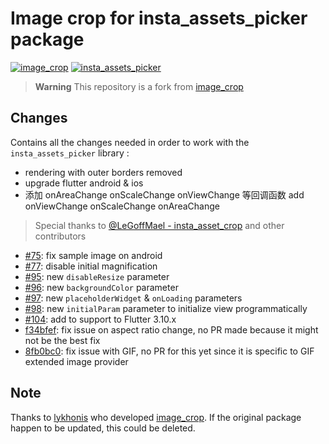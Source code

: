 # Image crop for insta_assets_picker package

[![image_crop](https://img.shields.io/pub/v/image_crop?label=image_crop)](https://pub.dev/packages/image_crop)
[![insta_assets_picker](https://img.shields.io/pub/v/insta_assets_picker?label=insta_assets_picker)](https://pub.dev/packages/insta_assets_picker)

> **Warning**
> This repository is a fork from [image_crop](https://github.com/lykhonis/image_crop)

## Changes

Contains all the changes needed in order to work with the `insta_assets_picker` library :

- rendering with outer borders removed
- upgrade flutter android & ios
- 添加 onAreaChange onScaleChange onViewChange 等回调函数 add onViewChange onScaleChange onAreaChange

> Special thanks to [@LeGoffMael - insta_asset_crop](https://github.com/LeGoffMael/image_crop) and other contributors

- [#75](https://github.com/lykhonis/image_crop/pull/75): fix sample image on android
- [#77](https://github.com/lykhonis/image_crop/pull/77): disable initial magnification
- [#95](https://github.com/lykhonis/image_crop/pull/95): new `disableResize` parameter
- [#96](https://github.com/lykhonis/image_crop/pull/96): new `backgroundColor` parameter
- [#97](https://github.com/lykhonis/image_crop/pull/97): new `placeholderWidget` & `onLoading` parameters
- [#98](https://github.com/lykhonis/image_crop/pull/98): new `initialParam` parameter to initialize view programmatically
- [#104](https://github.com/lykhonis/image_crop/pull/104): add to support to Flutter 3.10.x
- [f34bfef](https://github.com/lykhonis/image_crop/commit/f34bfef5eaf7aef298c475fd1a1874adaa6bcad3): fix issue on aspect ratio change, no PR made because it might not be the best fix
- [8fb0bc0](https://github.com/lykhonis/image_crop/commit/8fb0bc04696f95055be5f3dc32cbb8714b278a9c): fix issue with GIF, no PR for this yet since it is specific to GIF extended image provider

## Note

Thanks to [lykhonis](https://github.com/lykhonis) who developed [image_crop](https://pub.dev/packages/image_crop).
If the original package happen to be updated, this could be deleted.